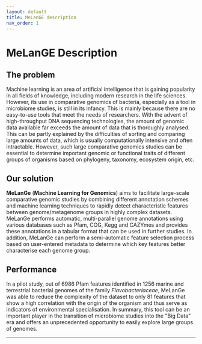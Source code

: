 ```yaml
---
layout: default
title: MeLanGE description
nav_order: 1
---
```


# MeLanGE Description

## The problem
Machine learning is an area of artificial intelligence that is gaining popularity in all fields of knowledge, including modern research in the life sciences. However, its use in comparative genomics of bacteria, especially as a tool in microbiome studies, is still in its infancy. This is mainly because there are no easy-to-use tools that meet the needs of researchers. With the advent of high-throughput DNA sequencing technologies, the amount of genomic data available far exceeds the amount of data that is thoroughly analysed. This can be partly explained by the difficulties of sorting and comparing large amounts of data, which is usually computationally intensive and often intractable. However, such large comparative genomics studies can be essential to determine important genomic or functional traits of different groups of organisms based on phylogeny, taxonomy, ecosystem origin, etc.

## Our solution
**MeLanGe** (**Machine Learning for Genomics**) aims to facilitate large-scale comparative genomic studies by combining different annotation schemes and machine learning techniques to rapidly detect characteristic features between genome/metagenome groups in highly complex datasets. MeLanGe performs automatic, multi-parallel genome annotations using various databases such as Pfam, COG, Kegg and CAZYmes and provides these annotations in a tabular format that can be used in further studies. In addition, MeLanGe can perform a semi-automatic feature selection process based on user-entered metadata to determine which key features better characterise each genome group.

## Performance
In a pilot study, out of 6986 Pfam features identified in 1256 marine and terrestrial bacterial genomes of the family _Flavobacteriaceae_, MeLanGe was able to reduce the complexity of the dataset to only 81 features that show a high correlation with the origin of the organism and thus serve as indicators of environmental specialisation. In summary, this tool can be an important player in the transition of microbiome studies into the "Big Data" era and offers an unprecedented opportunity to easily explore large groups of genomes.


* * *

